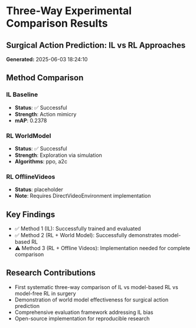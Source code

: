 # Three-Way Experimental Comparison Results
## Surgical Action Prediction: IL vs RL Approaches
**Generated:** 2025-06-03 18:24:10

## Method Comparison

### IL Baseline
- **Status**: ✅ Successful
- **Strength**: Action mimicry
- **mAP**: 0.2378

### RL WorldModel
- **Status**: ✅ Successful
- **Strength**: Exploration via simulation
- **Algorithms**: ppo, a2c

### RL OfflineVideos
- **Status**: placeholder
- **Note**: Requires DirectVideoEnvironment implementation

## Key Findings

- ✅ Method 1 (IL): Successfully trained and evaluated
- ✅ Method 2 (RL + World Model): Successfully demonstrates model-based RL
- ⚠️ Method 3 (RL + Offline Videos): Implementation needed for complete comparison

## Research Contributions

- First systematic three-way comparison of IL vs model-based RL vs model-free RL in surgery
- Demonstration of world model effectiveness for surgical action prediction
- Comprehensive evaluation framework addressing IL bias
- Open-source implementation for reproducible research

